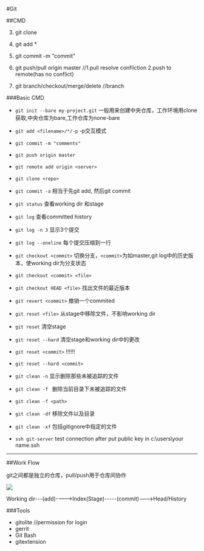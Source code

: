 #Git

##CMD

3. git clone <repository>

4. git add *

5. git commit -m "commit"

6. git push/pull origin master   //1.pull resolve confliction 2.push to remote(has no conflict)

7. git branch/checkout/merge/delete   //branch

###Basic CMD
+ `git init --bare my-project.git`  一般用来创建中央仓库，工作环境用clone获取,中央仓库为bare,工作仓库为none-bare
+ `git add <filename>/*/-p`  -p交互模式
+ `git commit -m "comments"`
+ `git push origin master`
+ `git remote add origin <server>`
+ `git clone <repo>`
+ `git commit -a` 相当于先git add, 然后git commit
+ `git status` 查看working dir 和stage
+ `git log` 查看committed history
+ `git log -n 3` 显示3个提交
+ `git log --oneline` 每个提交压缩到一行

+ `git checkout <commit>` 切换分支，`<commit>`为如master,git log中的历史版本，使working dir为分支状态
+ `git checkout <commit> <file>`
+ `git checkout HEAD <file>` 找出文件的最近版本

+ `git revert <commit>` 撤销一个commited

+ `git reset <file>` 从stage中移除文件，不影响working dir
+ `git reset` 清空stage
+ `git reset --hard` 清空stage和working dir中的更改
+ `git reset <commit>` !!!!!!
+ `git reset --hard <commit>`


+ `git clean -n` 显示删除那些未被追踪的文件
+ `git clean -f ` 删除当前目录下未被追踪的文件
+ `git clean -f <path>`
+ `git clean -df` 移除文件以及目录
+ `git clean -xf` 包括gitignore中指定的文件

+ `ssh git-server` test connection after put public key in c:\users\your name\.ssh 

***

##Work Flow

git之间都是独立的仓库，pull/push用于仓库间协作

![](https://github.com/yfann/TechGuidence/blob/master/img/git01.png?raw=true)

Working dir---(add)---->Index(Stage)-----(commit)--->Head/History

###Tools

+ gitolite //permission for login
+ gerrit 
+ Git Bash 
+ gitextension